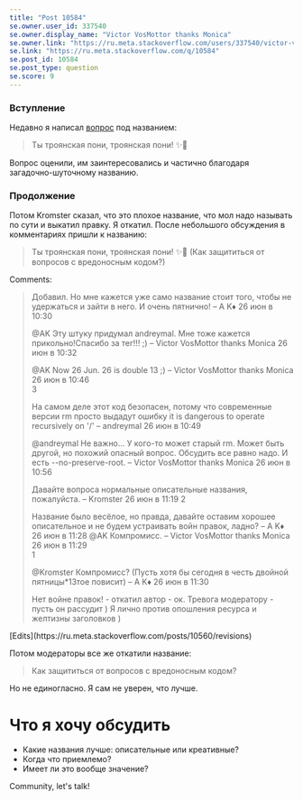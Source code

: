 ```yaml
---
title: "Post 10584"
se.owner.user_id: 337540
se.owner.display_name: "Victor VosMottor thanks Monica"
se.owner.link: "https://ru.meta.stackoverflow.com/users/337540/victor-vosmottor-thanks-monica"
se.link: "https://ru.meta.stackoverflow.com/q/10584"
se.post_id: 10584
se.post_type: question
se.score: 9
---
```

<h3>Вступление</h3>
<p>Недавно я написал <a href="https://ru.meta.stackoverflow.com/questions/10560/%d0%a2%d1%8b-%d1%82%d1%80%d0%be%d1%8f%d0%bd%d1%81%d0%ba%d0%b0%d1%8f-%d0%bf%d0%be%d0%bd%d0%b8-%d1%82%d1%80%d0%be%d1%8f%d0%bd%d1%81%d0%ba%d0%b0%d1%8f-%d0%bf%d0%be%d0%bd%d0%b8-%d0%9a%d0%b0%d0%ba-%d0%b7%d0%b0%d1%89%d0%b8%d1%82%d0%b8%d1%82%d1%8c%d1%81%d1%8f-%d0%be%d1%82-%d0%b2%d0%be%d0%bf%d1%80%d0%be%d1%81%d0%be%d0%b2-%d1%81-%d0%b2%d1%80%d0%b5%d0%b4%d0%be%d0%bd%d0%be%d1%81%d0%bd%d1%8b%d0%bc?cb=1">вопрос</a> под названием:</p>
<blockquote>
<p>Ты троянская пони, троянская пони! ✨🌙</p>
</blockquote>
<p>Вопрос оценили, им заинтересовались и частично благодаря загадочно-шуточному названию.</p>
<h3>Продолжение</h3>
<p>Потом Kromster сказал, что это плохое название, что мол надо называть по сути и выкатил правку. Я откатил.
После небольшого обсуждения в комментариях пришли к названию:</p>
<blockquote>
<p>Ты троянская пони, троянская пони! ✨🌙 (Как защититься от вопросов с вредоносным кодом?)</p>
</blockquote>
<p>Comments:</p>
<blockquote> 
Добавил. Но мне кажется уже само название стоит того, чтобы не удержаться и зайти в него. И очень пятнично! – A K♦ 26 июн в 10:30
<p>@AK Эту штуку придумал andreymal. Мне тоже кажется прикольно!Спасибо за тег!!! ;) – Victor VosMottor thanks Monica 26 июн в 10:32</p>
<p>@AK Now 26 Jun. 26 is double 13 ;) – Victor VosMottor thanks Monica 26 июн в 10:46<br />
3</p>
<p>На самом деле этот код безопасен, потому что современные версии rm просто выдадут ошибку it is dangerous to operate recursively on '/' – andreymal 26 июн в 10:49</p>
<p>@andreymal Не важно... У кого-то может старый rm. Может быть другой, но похожий опасный вопрос. Обсудить все равно надо. И есть --no-preserve-root. – Victor VosMottor thanks Monica 26 июн в 10:56</p>
<p>Давайте вопроса нормальные описательные названия, пожалуйста. – Kromster 26 июн в 11:19
2</p>
<p>Название было весёлое, но правда, давайте оставим хорошее описательное и не будем устраивать войн правок, ладно? – A K♦ 26 июн в 11:28
@AK Компромисс. – Victor VosMottor thanks Monica 26 июн в 11:29<br />
1</p>
<p>@Kromster Компромисс? (Пусть хотя бы сегодня в честь двойной пятницы*13тое повисит) – A K♦ 26 июн в 11:30</p>
<p>Нет войне правок! - откатил автор - ок. Тревога модератору - пусть он рассудит ) Я лично против опошления ресурса и желтизны заголовков )</p>
</blockquote>
[Edits](https://ru.meta.stackoverflow.com/posts/10560/revisions)
<p>Потом модераторы все же откатили название:</p>
<blockquote>
<p>Как защититься от вопросов с вредоносным кодом?</p>
</blockquote>
<p>Hо не единогласно. Я сам не уверен, что лучше.</p>
<h1>Что я хочу обсудить</h1>
<ul>
<li>Какие названия лучше: описательные или креативные?</li>
<li>Когда что приемлемо?</li>
<li>Имеет ли это вообще значение?</li>
</ul>
<p>Community, let's talk!</p>
